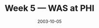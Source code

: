 ---
layout: game
title: Week 5 — WAS at PHI
season: 2003
game_id: 2003_05_WAS_PHI
week: 5
date: 2003-10-05
home_team: PHI
away_team: WAS
final_home: 
final_away: 
pbp_url: /assets/data/pbp/2003/2003_05_WAS_PHI.csv.gz
---